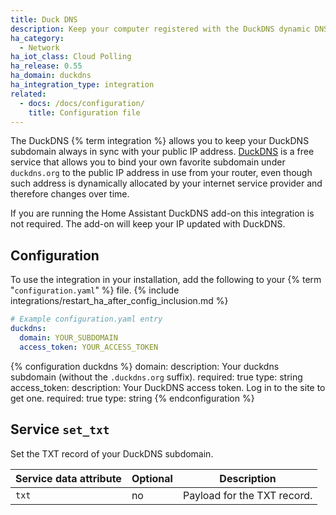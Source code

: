 ```yaml
---
title: Duck DNS
description: Keep your computer registered with the DuckDNS dynamic DNS.
ha_category:
  - Network
ha_iot_class: Cloud Polling
ha_release: 0.55
ha_domain: duckdns
ha_integration_type: integration
related:
  - docs: /docs/configuration/
    title: Configuration file
---
```


The DuckDNS {% term integration %} allows you to keep your DuckDNS subdomain always in sync with your public IP address. [DuckDNS](https://www.duckdns.org) is a free service that allows you to bind your own favorite subdomain under `duckdns.org` to the public IP address in use from your router, even though such address is dynamically allocated by your internet service provider and therefore changes over time.

<div class='note'>

If you are running the Home Assistant DuckDNS add-on this integration is not required. The add-on will keep your IP updated with DuckDNS.

</div>

## Configuration

To use the integration in your installation, add the following to your {% term "`configuration.yaml`" %} file.
{% include integrations/restart_ha_after_config_inclusion.md %}

```yaml
# Example configuration.yaml entry
duckdns:
  domain: YOUR_SUBDOMAIN
  access_token: YOUR_ACCESS_TOKEN
```

{% configuration duckdns %}
  domain:
    description: Your duckdns subdomain (without the `.duckdns.org` suffix).
    required: true
    type: string
  access_token:
    description: Your DuckDNS access token. Log in to the site to get one.
    required: true
    type: string
{% endconfiguration %}

## Service `set_txt`

Set the TXT record of your DuckDNS subdomain.

| Service data attribute | Optional | Description                 |
| ---------------------- | -------- | --------------------------- |
| `txt`                  | no       | Payload for the TXT record. |
